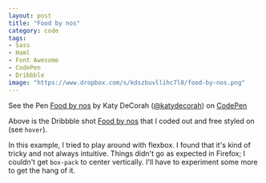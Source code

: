 ```yaml
---
layout: post
title: "Food by nos"
category: code
tags: 
- Sass
- Haml
- Font Awesome
- CodePen
- Dribbble
image: "https://www.dropbox.com/s/kdszbuvllihc7l0/food-by-nos.png"
---
```


<p data-height="400" data-theme-id="97" data-slug-hash="Kyabd" data-user="katydecorah" data-default-tab="result" class='codepen'>See the Pen <a href='http://codepen.io/katydecorah/pen/Kyabd'>Food by nos</a> by Katy DeCorah (<a href='http://codepen.io/katydecorah'>@katydecorah</a>) on <a href='http://codepen.io'>CodePen</a></p>

Above is the Dribbble shot [Food by nos](http://dribbble.com/shots/1355254-Food) that I coded out and free styled on (see `hover`).

In this example, I tried to play around with flexbox. I found that it's kind of tricky and not always intuitive. Things didn't go as expected in Firefox; I couldn't get `box-pack` to center vertically. I'll have to experiment some more to get the hang of it.
